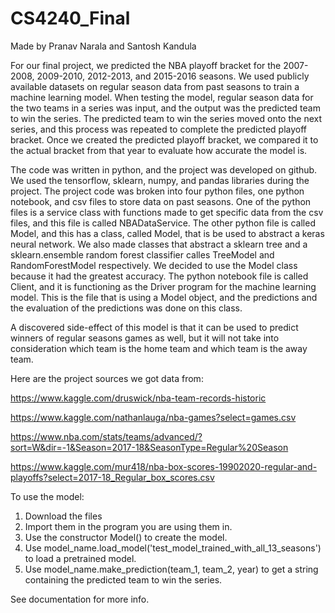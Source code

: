 # CS4240_Final

Made by Pranav Narala and Santosh Kandula

For our final project, we predicted the NBA playoff bracket for the 2007-2008, 2009-2010, 2012-2013, and 2015-2016 seasons. We used publicly available datasets on regular season data from past seasons to train a machine learning model. When testing the model, regular season data for the two teams in a series was input, and the output was the predicted team to win the series. The predicted team to win the series moved onto the next series, and this process was repeated to complete the predicted playoff bracket. Once we created the predicted playoff bracket, we compared it to the actual bracket from that year to evaluate how accurate the model is.

The code was written in python, and the project was developed on github. We used the tensorflow, sklearn, numpy, and pandas libraries during the project. The project code was broken into four python files, one python notebook, and csv files to store data on past seasons. One of the python files is a service class with functions made to get specific data from the csv files, and this file is called NBADataService. The other python file is called Model, and this has a class, called Model, that is be used to abstract a keras neural network. We also made classes that abstract a sklearn tree and a sklearn.ensemble random forest classifier calles TreeModel and RandomForestModel respectively. We decided to use the Model class because it had the greatest accuracy. The python notebook file is called Client, and it is functioning as the Driver program for the machine learning model. This is the file that is using a Model object, and the predictions and the evaluation of the predictions was done on this class.

A discovered side-effect of this model is that it can be used to predict winners of regular seasons games as well, but it will not take into consideration which team is the home team and which team is the away team.

Here are the project sources we got data from:

https://www.kaggle.com/druswick/nba-team-records-historic

https://www.kaggle.com/nathanlauga/nba-games?select=games.csv

https://www.nba.com/stats/teams/advanced/?sort=W&dir=-1&Season=2017-18&SeasonType=Regular%20Season

https://www.kaggle.com/mur418/nba-box-scores-19902020-regular-and-playoffs?select=2017-18_Regular_box_scores.csv


To use the model:

1. Download the files 
2. Import them in the program you are using them in.
3. Use the constructor Model() to create the model.
4. Use model_name.load_model('test_model_trained_with_all_13_seasons') to load a pretrained model.
5. Use model_name.make_prediction(team_1, team_2, year) to get a string containing the predicted team to win the series.

See documentation for more info.
